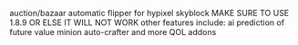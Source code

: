 auction/bazaar automatic flipper for hypixel skyblock
MAKE SURE TO USE 1.8.9 OR ELSE IT WILL NOT WORK
other features include:
ai prediction of future value
minion auto-crafter
and more QOL addons
